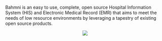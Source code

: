 Bahmni is an easy to use, complete, open source Hospital Information System (HIS) and Electronic Medical Record (EMR) that aims to meet the needs of low resource environments by leveraging a tapestry of existing open source products.
<p align="center">
  <img src="https://github.com/Code4GovTech/c4gt-milestones/assets/134908806/0a1f0007-7300-4a6d-835e-3111d03ce384"/>
</p>
